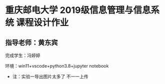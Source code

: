 # 重庆邮电大学 2019级信息管理与信息系统 课程设计作业
## 指导老师：黄东宾
完成学生：冯婷婷

环境：win11+vscode+python3.8+jupyter notebook
* 注：实验一导出图片太多了 不一一上传
